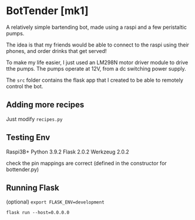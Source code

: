 # BotTender [mk1]

A relatively simple bartending bot, made using a raspi and a few peristaltic pumps. 

The idea is that my friends would be able to connect to the raspi using their phones, and order drinks that get served!

To make my life easier, I just used an LM298N motor driver module to drive tthe pumps. The pumps operate at 12V, from a dc switching power supply. 

The `src` folder contains the flask app that I created to be able to remotely control the bot. 

## Adding more recipes
Just modify `recipes.py`

## Testing Env
Raspi3B+
Python 3.9.2
Flask 2.0.2
Werkzeug 2.0.2

check the pin mappings are correct (defined in the constructor for bottender.py)

## Running Flask 
(optional)
`export FLASK_ENV=development`

`flask run --host=0.0.0.0`
